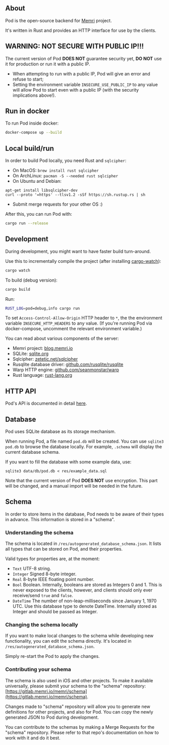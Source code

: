 ## About

Pod is the open-source backend for [Memri](https://memri.io/) project.

It's written in Rust and provides an HTTP interface for use by the clients.

## WARNING: NOT SECURE WITH PUBLIC IP!!!

The current version of Pod **DOES NOT** guarantee security yet,
**DO NOT** use it for production or run it with a public IP.

* When attempting to run with a public IP, Pod will give an error and refuse to start;
* Setting the environment variable `INSECURE_USE_PUBLIC_IP` to any value
will allow Pod to start even with a public IP (with the security implications above!).

## Run in docker
To run Pod inside docker:
```sh
docker-compose up --build
```


## Local build/run

In order to build Pod locally, you need Rust and `sqlcipher`:

* On MacOS: `brew install rust sqlcipher`
* On ArchLinux: `pacman -S --needed rust sqlcipher`
* On Ubuntu and Debian:
```
apt-get install libsqlcipher-dev
curl --proto '=https' --tlsv1.2 -sSf https://sh.rustup.rs | sh
```
* Submit merge requests for your other OS :)

After this, you can run Pod with:
```sh
cargo run --release
```


## Development
During development, you might want to have faster build turn-around.

Use this to incrementally compile the project (after installing [cargo-watch](https://github.com/passcod/cargo-watch)):
```sh
cargo watch
```

To build (debug version):
```sh
cargo build
```

Run:
```sh
RUST_LOG=pod=debug,info cargo run
```

To set `Access-Control-Allow-Origin` HTTP header to `*`,
the the environment variable `INSECURE_HTTP_HEADERS` to any value.
(If you're running Pod via docker-compose, uncomment the relevant environment variable.)

You can read about various components of the server:

* Memri project: [blog.memri.io](https://blog.memri.io/)
* SQLite: [sqlite.org](https://sqlite.org)
* Sqlcipher: [zetetic.net/sqlcipher](https://www.zetetic.net/sqlcipher/open-source/)
* Rusqlite database driver: [github.com/rusqlite/rusqlite](https://github.com/rusqlite/rusqlite)
* Warp HTTP engine: [github.com/seanmonstar/warp](https://github.com/seanmonstar/warp)
* Rust language: [rust-lang.org](https://www.rust-lang.org/)


## HTTP API
Pod's API is documented in detail [here](./docs/HTTP_API.md).


## Database
Pod uses SQLite database as its storage mechanism.

When running Pod, a file named `pod.db` will be created.
You can use `sqlite3 pod.db` to browse the database locally.
For example, `.schema` will display the current database schema.

If you want to fill the database with some example data, use:
```
sqlite3 data/db/pod.db < res/example_data.sql
```

Note that the current version of Pod **DOES NOT** use encryption.
This part will be changed, and a manual import will be needed in the future.


## Schema
In order to store items in the database, Pod needs to be aware of their types in advance.
This information is stored in a "schema".

### Understanding the schema
The schema is located in `/res/autogenerated_database_schema.json`.
It lists all types that can be stored on Pod, and their properties.

Valid types for properties are, at the moment:

* `Text` UTF-8 string.
* `Integer` Signed 8-byte integer.
* `Real` 8-byte IEEE floating point number.
* `Bool` Boolean. Internally, booleans are stored as Integers 0 and 1. This is never exposed
to the clients, however, and clients should only ever receive/send `true` and `false`.
* `DateTime` The number of non-leap-milliseconds since January 1, 1970 UTC.
Use this database type to denote DateTime.
Internally stored as Integer and should be passed as Integer.

### Changing the schema locally
If you want to make local changes to the schema while developing
new functionality, you can edit the schema directly.
It's located in `/res/autogenerated_database_schema.json`.

Simply re-start the Pod to apply the changes.

### Contributing your schema
The schema is also used in iOS and other projects.
To make it available universally, please submit your schema to the "schema" repository:
[https://gitlab.memri.io/memri/schema](https://gitlab.memri.io/memri/schema).

Changes made to "schema" repository will allow you to generate new definitions
for other projects, and also for Pod.
You can copy the newly generated JSON to Pod during development.

You can contribute to the schemas by making a Merge Requests for the "schema" repository.
Please refer to that repo's documentation on how to work with it and do it best.
